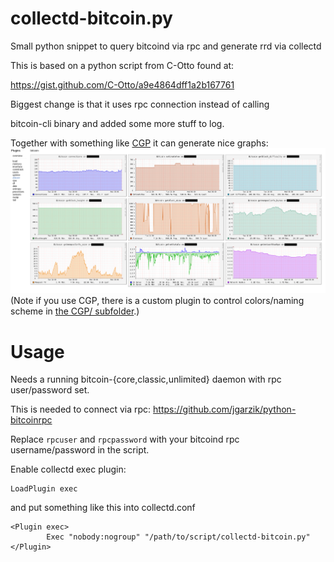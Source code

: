 collectd-bitcoin.py
======
Small python snippet to query bitcoind via rpc and generate rrd via collectd

This is based on a python script from C-Otto found at:

https://gist.github.com/C-Otto/a9e4864dff1a2b167761
 
Biggest change is that it uses rpc connection instead of calling

bitcoin-cli binary and added some more stuff to log.

Together with something like [CGP](https://github.com/pommi/CGP) it can generate nice graphs:
![Screenshot of CGP Graphpanel](collectd-bitcoin.png)
(Note if you use CGP, there is a custom plugin to control colors/naming scheme in [the CGP/ subfolder](CGP/).)

Usage
======

Needs a running bitcoin-{core,classic,unlimited} daemon with rpc user/password set.

This is needed to connect via rpc: https://github.com/jgarzik/python-bitcoinrpc

Replace ```rpcuser``` and ```rpcpassword``` with your bitcoind rpc username/password in the script.

Enable collectd exec plugin:
```
LoadPlugin exec
```

and put something like this into collectd.conf
```
<Plugin exec>
        Exec "nobody:nogroup" "/path/to/script/collectd-bitcoin.py"
</Plugin>
```
